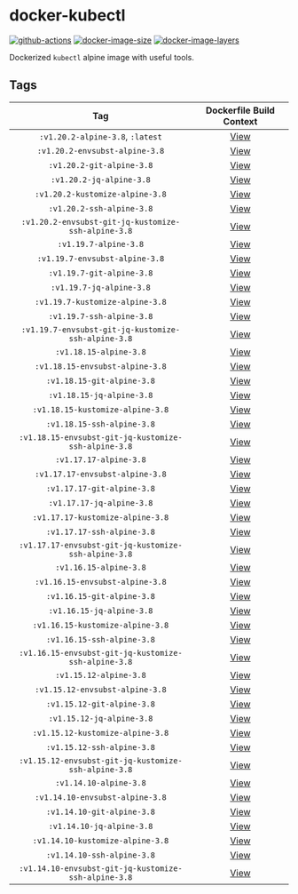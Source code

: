 # docker-kubectl

[![github-actions](https://github.com/theohbrothers/docker-kubectl/workflows/ci-master-pr/badge.svg)](https://github.com/theohbrothers/docker-kubectl/actions)
[![docker-image-size](https://img.shields.io/microbadger/image-size/theohbrothers/docker-kubectl/latest)](https://hub.docker.com/r/theohbrothers/docker-kubectl)
[![docker-image-layers](https://img.shields.io/microbadger/layers/theohbrothers/docker-kubectl/latest)](https://hub.docker.com/r/theohbrothers/docker-kubectl)

Dockerized `kubectl` alpine image with useful tools.

## Tags

| Tag | Dockerfile Build Context |
|:-------:|:---------:|
| `:v1.20.2-alpine-3.8`, `:latest` | [View](variants/v1.20.2-alpine-3.8 ) |
| `:v1.20.2-envsubst-alpine-3.8` | [View](variants/v1.20.2-envsubst-alpine-3.8 ) |
| `:v1.20.2-git-alpine-3.8` | [View](variants/v1.20.2-git-alpine-3.8 ) |
| `:v1.20.2-jq-alpine-3.8` | [View](variants/v1.20.2-jq-alpine-3.8 ) |
| `:v1.20.2-kustomize-alpine-3.8` | [View](variants/v1.20.2-kustomize-alpine-3.8 ) |
| `:v1.20.2-ssh-alpine-3.8` | [View](variants/v1.20.2-ssh-alpine-3.8 ) |
| `:v1.20.2-envsubst-git-jq-kustomize-ssh-alpine-3.8` | [View](variants/v1.20.2-envsubst-git-jq-kustomize-ssh-alpine-3.8 ) |
| `:v1.19.7-alpine-3.8` | [View](variants/v1.19.7-alpine-3.8 ) |
| `:v1.19.7-envsubst-alpine-3.8` | [View](variants/v1.19.7-envsubst-alpine-3.8 ) |
| `:v1.19.7-git-alpine-3.8` | [View](variants/v1.19.7-git-alpine-3.8 ) |
| `:v1.19.7-jq-alpine-3.8` | [View](variants/v1.19.7-jq-alpine-3.8 ) |
| `:v1.19.7-kustomize-alpine-3.8` | [View](variants/v1.19.7-kustomize-alpine-3.8 ) |
| `:v1.19.7-ssh-alpine-3.8` | [View](variants/v1.19.7-ssh-alpine-3.8 ) |
| `:v1.19.7-envsubst-git-jq-kustomize-ssh-alpine-3.8` | [View](variants/v1.19.7-envsubst-git-jq-kustomize-ssh-alpine-3.8 ) |
| `:v1.18.15-alpine-3.8` | [View](variants/v1.18.15-alpine-3.8 ) |
| `:v1.18.15-envsubst-alpine-3.8` | [View](variants/v1.18.15-envsubst-alpine-3.8 ) |
| `:v1.18.15-git-alpine-3.8` | [View](variants/v1.18.15-git-alpine-3.8 ) |
| `:v1.18.15-jq-alpine-3.8` | [View](variants/v1.18.15-jq-alpine-3.8 ) |
| `:v1.18.15-kustomize-alpine-3.8` | [View](variants/v1.18.15-kustomize-alpine-3.8 ) |
| `:v1.18.15-ssh-alpine-3.8` | [View](variants/v1.18.15-ssh-alpine-3.8 ) |
| `:v1.18.15-envsubst-git-jq-kustomize-ssh-alpine-3.8` | [View](variants/v1.18.15-envsubst-git-jq-kustomize-ssh-alpine-3.8 ) |
| `:v1.17.17-alpine-3.8` | [View](variants/v1.17.17-alpine-3.8 ) |
| `:v1.17.17-envsubst-alpine-3.8` | [View](variants/v1.17.17-envsubst-alpine-3.8 ) |
| `:v1.17.17-git-alpine-3.8` | [View](variants/v1.17.17-git-alpine-3.8 ) |
| `:v1.17.17-jq-alpine-3.8` | [View](variants/v1.17.17-jq-alpine-3.8 ) |
| `:v1.17.17-kustomize-alpine-3.8` | [View](variants/v1.17.17-kustomize-alpine-3.8 ) |
| `:v1.17.17-ssh-alpine-3.8` | [View](variants/v1.17.17-ssh-alpine-3.8 ) |
| `:v1.17.17-envsubst-git-jq-kustomize-ssh-alpine-3.8` | [View](variants/v1.17.17-envsubst-git-jq-kustomize-ssh-alpine-3.8 ) |
| `:v1.16.15-alpine-3.8` | [View](variants/v1.16.15-alpine-3.8 ) |
| `:v1.16.15-envsubst-alpine-3.8` | [View](variants/v1.16.15-envsubst-alpine-3.8 ) |
| `:v1.16.15-git-alpine-3.8` | [View](variants/v1.16.15-git-alpine-3.8 ) |
| `:v1.16.15-jq-alpine-3.8` | [View](variants/v1.16.15-jq-alpine-3.8 ) |
| `:v1.16.15-kustomize-alpine-3.8` | [View](variants/v1.16.15-kustomize-alpine-3.8 ) |
| `:v1.16.15-ssh-alpine-3.8` | [View](variants/v1.16.15-ssh-alpine-3.8 ) |
| `:v1.16.15-envsubst-git-jq-kustomize-ssh-alpine-3.8` | [View](variants/v1.16.15-envsubst-git-jq-kustomize-ssh-alpine-3.8 ) |
| `:v1.15.12-alpine-3.8` | [View](variants/v1.15.12-alpine-3.8 ) |
| `:v1.15.12-envsubst-alpine-3.8` | [View](variants/v1.15.12-envsubst-alpine-3.8 ) |
| `:v1.15.12-git-alpine-3.8` | [View](variants/v1.15.12-git-alpine-3.8 ) |
| `:v1.15.12-jq-alpine-3.8` | [View](variants/v1.15.12-jq-alpine-3.8 ) |
| `:v1.15.12-kustomize-alpine-3.8` | [View](variants/v1.15.12-kustomize-alpine-3.8 ) |
| `:v1.15.12-ssh-alpine-3.8` | [View](variants/v1.15.12-ssh-alpine-3.8 ) |
| `:v1.15.12-envsubst-git-jq-kustomize-ssh-alpine-3.8` | [View](variants/v1.15.12-envsubst-git-jq-kustomize-ssh-alpine-3.8 ) |
| `:v1.14.10-alpine-3.8` | [View](variants/v1.14.10-alpine-3.8 ) |
| `:v1.14.10-envsubst-alpine-3.8` | [View](variants/v1.14.10-envsubst-alpine-3.8 ) |
| `:v1.14.10-git-alpine-3.8` | [View](variants/v1.14.10-git-alpine-3.8 ) |
| `:v1.14.10-jq-alpine-3.8` | [View](variants/v1.14.10-jq-alpine-3.8 ) |
| `:v1.14.10-kustomize-alpine-3.8` | [View](variants/v1.14.10-kustomize-alpine-3.8 ) |
| `:v1.14.10-ssh-alpine-3.8` | [View](variants/v1.14.10-ssh-alpine-3.8 ) |
| `:v1.14.10-envsubst-git-jq-kustomize-ssh-alpine-3.8` | [View](variants/v1.14.10-envsubst-git-jq-kustomize-ssh-alpine-3.8 ) |

